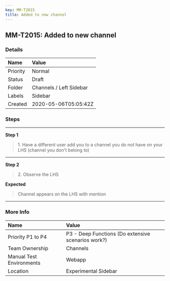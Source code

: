 ```yaml
---
key: MM-T2015
title: Added to new channel
---
```


## MM-T2015: Added to new channel

### Details

| Name     | Value                   |
| :------- | :---------------------- |
| Priority | Normal                  |
| Status   | Draft                   |
| Folder   | Channels / Left Sidebar |
| Labels   | Sidebar                 |
| Created  | 2020-05-06T05:05:42Z    |

### Steps

<hr/>

**Step 1**

> <article>1. Have a different user add you to a channel you do not have on your LHS (channel you don't belong to)</article>

<hr/>

**Step 2**

> <article>2. Observe the LHS</article>

**Expected**

> <article>Channel appears on the LHS with mention</article>

<hr/>

### More Info

| Name                     | Value                                              |
| :----------------------- | :------------------------------------------------- |
| Priority P1 to P4        | P3 - Deep Functions (Do extensive scenarios work?) |
| Team Ownership           | Channels                                           |
| Manual Test Environments | Webapp                                             |
| Location                 | Experimental Sidebar                               |
